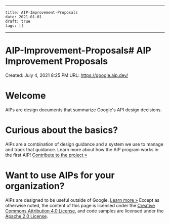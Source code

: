 
---
    title: AIP-Improvement-Proposals
    date: 2021-01-01    
    draft: true
    tags: []
---
# AIP-Improvement-Proposals# AIP Improvement Proposals
Created: July 4, 2021 8:25 PM
URL: https://google.aip.dev/
# Welcome
AIPs are design documents that summarize Google's API design decisions.
# Curious about the basics?
AIPs are a combination of design guidance and a system we use to manage and track that guidance.
Learn more about how the AIP program works in the first AIP!
[Contribute to the project »](https://google.aip.dev/contributing)
# Want to use AIPs for your organization?
AIPs are designed to be useful outside of Google.
[Learn more »](https://google.aip.dev/adopting)
Except as otherwise noted, the content of this page is licensed under the [Creative Commons Attribution 4.0 License](https://creativecommons.org/licenses/by/4.0/), and code samples are licensed under the [Apache 2.0 License](https://www.apache.org/licenses/LICENSE-2.0).
